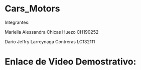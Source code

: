 # Cars_Motors
Integrantes:

Mariella Alessandra Chicas Huezo CH190252

Dario Jeffry Larreynaga Contreras LC132111
# Enlace de Video Demostrativo:
